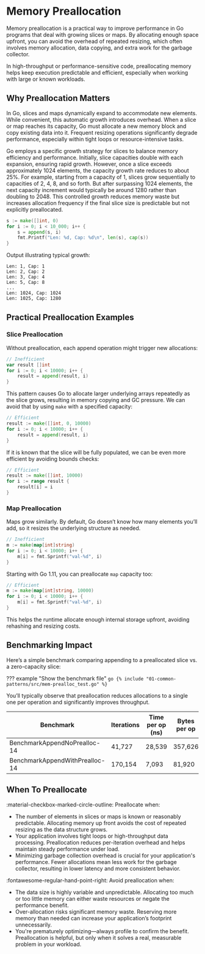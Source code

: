 # Memory Preallocation

Memory preallocation is a practical way to improve performance in Go programs that deal with growing slices or maps. By allocating enough space upfront, you can avoid the overhead of repeated resizing, which often involves memory allocation, data copying, and extra work for the garbage collector.

In high-throughput or performance-sensitive code, preallocating memory helps keep execution predictable and efficient, especially when working with large or known workloads.

## Why Preallocation Matters

In Go, slices and maps dynamically expand to accommodate new elements. While convenient, this automatic growth introduces overhead. When a slice or map reaches its capacity, Go must allocate a new memory block and copy existing data into it. Frequent resizing operations significantly degrade performance, especially within tight loops or resource-intensive tasks.

Go employs a specific growth strategy for slices to balance memory efficiency and performance. Initially, slice capacities double with each expansion, ensuring rapid growth. However, once a slice exceeds approximately 1024 elements, the capacity growth rate reduces to about 25%. For example, starting from a capacity of 1, slices grow sequentially to capacities of 2, 4, 8, and so forth. But after surpassing 1024 elements, the next capacity increment would typically be around 1280 rather than doubling to 2048. This controlled growth reduces memory waste but increases allocation frequency if the final slice size is predictable but not explicitly preallocated.

```go
s := make([]int, 0)
for i := 0; i < 10_000; i++ {
    s = append(s, i)
    fmt.Printf("Len: %d, Cap: %d\n", len(s), cap(s))
}
```

Output illustrating typical growth:

```
Len: 1, Cap: 1
Len: 2, Cap: 2
Len: 3, Cap: 4
Len: 5, Cap: 8
...
Len: 1024, Cap: 1024
Len: 1025, Cap: 1280
```

## Practical Preallocation Examples

### Slice Preallocation

Without preallocation, each append operation might trigger new allocations:

```go
// Inefficient
var result []int
for i := 0; i < 10000; i++ {
    result = append(result, i)
}
```

This pattern causes Go to allocate larger underlying arrays repeatedly as the slice grows, resulting in memory copying and GC pressure. We can avoid that by using `make` with a specified capacity:

```go
// Efficient
result := make([]int, 0, 10000)
for i := 0; i < 10000; i++ {
    result = append(result, i)
}
```

If it is known that the slice will be fully populated, we can be even more efficient by avoiding bounds checks:

```go
// Efficient
result := make([]int, 10000)
for i := range result {
    result[i] = i
}
```

### Map Preallocation

Maps grow similarly. By default, Go doesn’t know how many elements you’ll add, so it resizes the underlying structure as needed.

```go
// Inefficient
m := make(map[int]string)
for i := 0; i < 10000; i++ {
    m[i] = fmt.Sprintf("val-%d", i)
}
```

Starting with Go 1.11, you can preallocate `map` capacity too:

```go
// Efficient
m := make(map[int]string, 10000)
for i := 0; i < 10000; i++ {
    m[i] = fmt.Sprintf("val-%d", i)
}
```

This helps the runtime allocate enough internal storage upfront, avoiding rehashing and resizing costs.

## Benchmarking Impact

Here’s a simple benchmark comparing appending to a preallocated slice vs. a zero-capacity slice:

??? example "Show the benchmark file"
    ```go
    {% include "01-common-patterns/src/mem-prealloc_test.go" %}
    ```


You’ll typically observe that preallocation reduces allocations to a single one per operation and significantly improves throughput.

| Benchmark                     | Iterations | Time per op (ns) | Bytes per op | Allocs per op |
|-------------------------------|------------|------------------|---------------|----------------|
| BenchmarkAppendNoPrealloc-14 | 41,727     | 28,539           | 357,626       | 19             |
| BenchmarkAppendWithPrealloc-14 | 170,154   | 7,093            | 81,920        | 1              |

## When To Preallocate

:material-checkbox-marked-circle-outline: Preallocate when:

- The number of elements in slices or maps is known or reasonably predictable. Allocating memory up front avoids the cost of repeated resizing as the data structure grows.
- Your application involves tight loops or high-throughput data processing. Preallocation reduces per-iteration overhead and helps maintain steady performance under load.
- Minimizing garbage collection overhead is crucial for your application's performance. Fewer allocations mean less work for the garbage collector, resulting in lower latency and more consistent behavior.

:fontawesome-regular-hand-point-right: Avoid preallocation when:

- The data size is highly variable and unpredictable. Allocating too much or too little memory can either waste resources or negate the performance benefit.
- Over-allocation risks significant memory waste. Reserving more memory than needed can increase your application’s footprint unnecessarily.
- You're prematurely optimizing—always profile to confirm the benefit. Preallocation is helpful, but only when it solves a real, measurable problem in your workload.